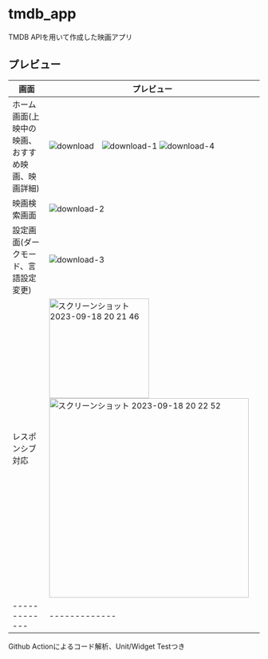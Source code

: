 # tmdb_app

TMDB APIを用いて作成した映画アプリ

## プレビュー

| 画面  | プレビュー |
| ------------- | ------------- |
| ホーム画面(上映中の映画、 おすすめ映画、映画詳細)  | ![download](https://github.com/Yukihiro1123/tmdb_app/assets/85789574/b9f1e6a5-3f2a-411e-a87e-a27bfead5c90)　![download-1](https://github.com/Yukihiro1123/tmdb_app/assets/85789574/cee68c75-f842-4162-bfe0-c06fc8f1ef57)  ![download-4](https://github.com/Yukihiro1123/tmdb_app/assets/85789574/e7539c57-a064-4a8e-bd2d-532031dc82f6) |
| 映画検索画面  | ![download-2](https://github.com/Yukihiro1123/tmdb_app/assets/85789574/9dfcffa0-8c65-4a71-bbf0-6de22c1c5405)|
| 設定画面(ダークモード、言語設定変更)   | ![download-3](https://github.com/Yukihiro1123/tmdb_app/assets/85789574/0aff7dae-5008-4ebf-87d6-826562f3f203) |
|レスポンシブ対応 | <img width="200" alt="スクリーンショット 2023-09-18 20 21 46" src="https://github.com/Yukihiro1123/tmdb_app/assets/85789574/4de3bff2-1c7e-4728-95c5-0b6dfefcf29d"><img width="400" alt="スクリーンショット 2023-09-18 20 22 52" src="https://github.com/Yukihiro1123/tmdb_app/assets/85789574/f1db8339-e8d1-4910-a2a6-54b2fa58d0c1"> |
| ------------- | ------------- |


Github Actionによるコード解析、Unit/Widget Testつき
